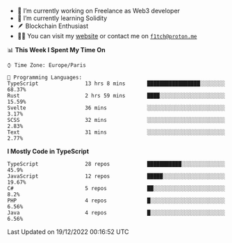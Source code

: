 - 🔭 I’m currently working on Freelance as Web3 developer
- 🌱 I’m currently learning Solidity
- 🪶 Blockchain Enthusiast
- 👨‍💻 You can visit my [website](https://f1tch.xyz) or contact me on [`f1tch@proton.me`](mailto:f1tch@proton.me)

<!--START_SECTION:waka-->
📊 **This Week I Spent My Time On** 

```text
⌚︎ Time Zone: Europe/Paris

💬 Programming Languages: 
TypeScript               13 hrs 8 mins       █████████████████░░░░░░░░   68.37% 
Rust                     2 hrs 59 mins       ████░░░░░░░░░░░░░░░░░░░░░   15.59% 
Svelte                   36 mins             ░░░░░░░░░░░░░░░░░░░░░░░░░   3.17% 
SCSS                     32 mins             ░░░░░░░░░░░░░░░░░░░░░░░░░   2.83% 
Text                     31 mins             ░░░░░░░░░░░░░░░░░░░░░░░░░   2.77%

```

**I Mostly Code in TypeScript** 

```text
TypeScript               28 repos            ███████████░░░░░░░░░░░░░░   45.9% 
JavaScript               12 repos            █████░░░░░░░░░░░░░░░░░░░░   19.67% 
C#                       5 repos             ██░░░░░░░░░░░░░░░░░░░░░░░   8.2% 
PHP                      4 repos             █░░░░░░░░░░░░░░░░░░░░░░░░   6.56% 
Java                     4 repos             █░░░░░░░░░░░░░░░░░░░░░░░░   6.56%

```



 Last Updated on 19/12/2022 00:16:52 UTC
<!--END_SECTION:waka-->

